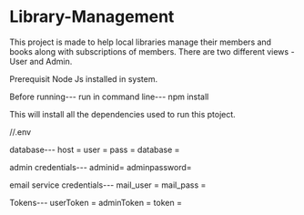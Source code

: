 # Library-Management
This project is made to help local libraries manage their members and books along with subscriptions of members.
There are two different views - User and Admin.

Prerequisit
Node Js installed in system.

Before running---
run in command line---
npm install


This will install all the dependencies used to run this ptoject.

//.env 

database---
host = <hostname>
user = <userid>
pass = <password>
database = <DatabaseName>


admin credentials---
adminid=<admin-email>
adminpassword=<admin-password>

email service credentials---
mail_user = <email-services-email-id>
mail_pass = <email-services-password>

Tokens---
userToken = <secretkey>
adminToken = <secretkey>
token = <secretkey>
